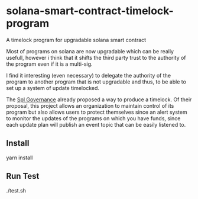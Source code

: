 # solana-smart-contract-timelock-program

A timelock program for upgradable solana smart contract

Most of programs on solana are now upgradable which can be really usefull,
however i think that it shifts the third party trust to the authority of the program even
if it is a multi-sig.

I find it interesting (even necessary) to delegate the authority of the program to another program that is not upgradable and thus, to be able to set up a system of update timelocked.

The [Spl Governance](https://github.com/solana-labs/solana-program-library/blob/master/governance/README.md) already proposed a way to produce a timelock. Of their proposal, this project allows an organization to maintain control of its program but also allows users to protect themselves since an alert system to monitor the updates of the programs on which you have funds,
since each update plan will publish an event topic that can be easily listened to.

## Install

yarn install

## Run Test

./test.sh
